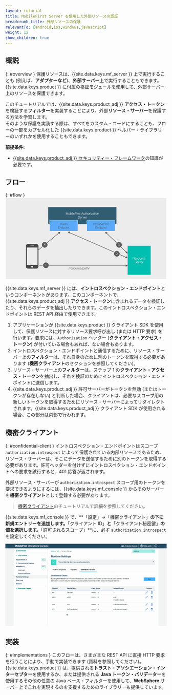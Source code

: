 ```yaml
---
layout: tutorial
title: MobileFirst Server を使用した外部リソースの認証
breadcrumb_title: 外部リソースの保護
relevantTo: [android,ios,windows,javascript]
weight: 12
show_children: true
---
```

<!-- NLS_CHARSET=UTF-8 -->
## 概説
{: #overview }
保護リソースは、{{site.data.keys.mf_server }} 上で実行することも (例えば、**アダプターなど**)、**外部サーバー**上で実行することもできます。{{site.data.keys.product }} に付属の検証モジュールを使用して、外部サーバー上のリソースを保護できます。

このチュートリアルでは、{{site.data.keys.product_adj }} **アクセス・トークン**を検証する**フィルター**を実装することにより、外部**リソース・サーバー**を保護する方法を学習します。  
そのような保護を実装する際は、すべてをカスタム・コードにすることも、フローの一部をカプセル化した {{site.data.keys.product }} ヘルパー・ライブラリーのいずれかを使用することもできます。

**前提条件:**  

* [{{site.data.keys.product_adj }} セキュリティー・フレームワーク](../)の知識が必要です。

## フロー
{: #flow }
![外部リソースの保護のダイアグラム](external_resources_flow.jpg)

{{site.data.keys.mf_server }} には、**イントロスペクション・エンドポイント**というコンポーネントがあります。このコンポーネントで、{{site.data.keys.product_adj }} **アクセス・トークン**に含まれるデータを検証したり、それらのデータを抽出したりできます。このイントロスペクション・エンドポイントは REST API 経由で使用できます。

1. アプリケーションが {{site.data.keys.product }} クライアント SDK を使用して、保護リソースに対するリソース要求呼び出し (または HTTP 要求) を行います。要求には、`Authorization` ヘッダー (**クライアント・アクセス・トークン**) が付いている場合もあれば、ない場合もあります。
2. イントロスペクション・エンドポイントと通信するために、リソース・サーバー上の**フィルター**は、それ自身のために別のトークンを取得する必要があります (**機密クライアント**のセクションを参照してください)。
3. リソース・サーバー上の**フィルター**は、ステップ 1 の**クライアント・アクセス・トークン**を抽出し、それを検証のためにイントロスペクション・エンドポイントに送信します。
4. {{site.data.keys.product_adj }} 許可サーバーがトークンを無効 (またはトークンが存在しない) と判断した場合、クライアントは、必要なスコープ用の新しいトークンを取得するためにリソース・サーバーによってリダイレクトされます。{{site.data.keys.product_adj }} クライアント SDK が使用される場合、この部分は内部で行われます。

## 機密クライアント
{: #confidential-client }
イントロスペクション・エンドポイントはスコープ `authorization.introspect` によって保護されている内部リソースであるため、リソース・サーバーは、そこにデータを送信するために別のトークンを取得する必要があります。許可ヘッダーを付けずにイントロスペクション・エンドポイントへの要求を試行すると、401 応答が返されます。

外部リソース・サーバーが `authorization.introspect` スコープ用のトークンを要求できるようにするには、{{site.data.keys.mf_console }} からそのサーバーを**機密クライアント**として登録する必要があります。  

> [機密クライアント](../confidential-clients/)のチュートリアルで詳細を参照してください。

{{site.data.keys.mf_console }} で、**「設定」→「機密クライアント」**の下に新規エントリーを追加します。**「クライアント ID」**と**「クライアント秘密鍵」**の値を選択します。**「許可されるスコープ」**に、必ず `authorization.introspect` を設定してください。

<img class="gifplayer" alt="機密クライアントの構成" src="confidential-client.png"/>

## 実装
{: #implementations }
このフローは、さまざまな REST API に直接 HTTP 要求を行うことにより、手動で実装できます (資料を参照してください)。  
{{site.data.keys.product }} は、提供される**トラスト・アソシエーション・インターセプター**を使用するか、または提供される **Java トークン・バリデーター**を使用するその他の任意の Java ベース・フィルターを使用して、**WebSphere** サーバー上でこれを実現するのを支援するためのライブラリーも提供しています。
